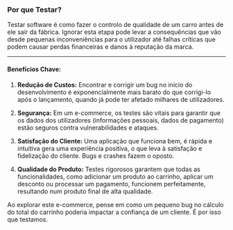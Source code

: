 ### Por que Testar?

Testar software é como fazer o controlo de qualidade de um carro antes de ele sair da fábrica. Ignorar esta etapa pode levar a consequências que vão desde pequenas inconveniências para o utilizador até falhas críticas que podem causar perdas financeiras e danos à reputação da marca.

---

#### Benefícios Chave:

1.  **Redução de Custos:** Encontrar e corrigir um bug no início do desenvolvimento é exponencialmente mais barato do que corrigi-lo após o lançamento, quando já pode ter afetado milhares de utilizadores.

2.  **Segurança:** Em um e-commerce, os testes são vitais para garantir que os dados dos utilizadores (informações pessoais, dados de pagamento) estão seguros contra vulnerabilidades e ataques.

3.  **Satisfação do Cliente:** Uma aplicação que funciona bem, é rápida e intuitiva gera uma experiência positiva, o que leva à satisfação e fidelização do cliente. Bugs e crashes fazem o oposto.

4.  **Qualidade do Produto:** Testes rigorosos garantem que todas as funcionalidades, como adicionar um produto ao carrinho, aplicar um desconto ou processar um pagamento, funcionem perfeitamente, resultando num produto final de alta qualidade.

Ao explorar este e-commerce, pense em como um pequeno bug no cálculo do total do carrinho poderia impactar a confiança de um cliente. É por isso que testamos.
